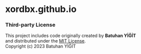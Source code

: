 # xordbx.github.io

### Third-party License

This project includes code originally created by **Batuhan YİĞİT**  
and distributed under the [MIT License](https://opensource.org/licenses/MIT).  
Copyright (c) 2023 Batuhan YİĞİT
